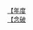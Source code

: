 [【年度](http://tieba.baidu.com/p/3146686402?see_lz=1&pn=)   
[【念破](http://tieba.baidu.com/p/3145765216?see_lz=1&pn=)   
